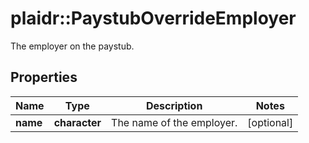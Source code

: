 # plaidr::PaystubOverrideEmployer

The employer on the paystub.

## Properties
Name | Type | Description | Notes
------------ | ------------- | ------------- | -------------
**name** | **character** | The name of the employer. | [optional] 


